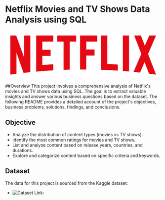 # Netflix Movies and TV Shows Data Analysis using SQL

![NETFLIX logo](https://github.com/poorva81/netflix_SQL_project/blob/main/logo.png)

##Overview [](hr)
This project involves a comprehensive analysis of Netflix's movies and TV shows data using SQL. The goal is to extract valuable insights and answer various business questions based on the dataset. The following README provides a detailed account of the project's objectives, business problems, solutions, findings, and conclusions.

## Objective
- Analyze the distribution of content types (movies vs TV shows).
- Identify the most common ratings for movies and TV shows.
- List and analyze content based on release years, countries, and durations.
- Explore and categorize content based on specific criteria and keywords.

## Dataset
The data for this project is sourced from the Kaggle dataset:
- ![Dataset Link:](https://www.kaggle.com/datasets/shivamb/netflix-shows?resource=download)
